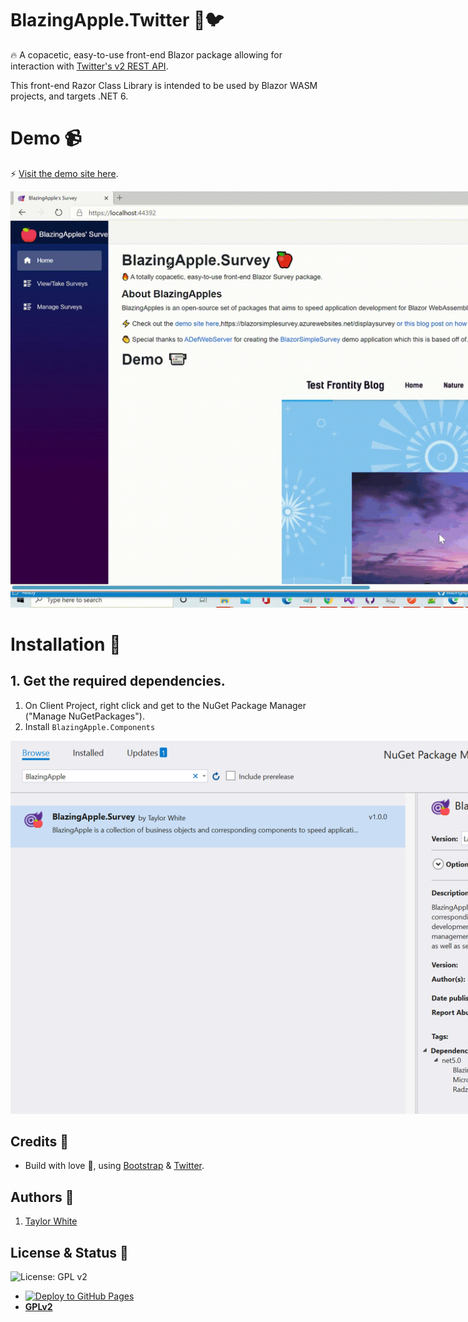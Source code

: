 # BlazingApple.Twitter :apple::bird:

:fire:  A copacetic, easy-to-use front-end Blazor package allowing for interaction with [Twitter's v2  REST API](https://developer.twitter.com/en/docs/twitter-api).

This front-end Razor Class Library is intended to be used by Blazor WASM projects, and targets .NET 6.

# Demo :video_camera:
:zap: [Visit the demo site here](https://blazingapple.github.io/Twitter/).

<img alt="Demo of BlazingApple.Twitter" src="https://github.com/BlazingApple/Survey/blob/main/README/BlazingApplesDemo.gif?raw=true" style="max-width:1000px;">

# Installation :wrench:

## 1. Get the required dependencies.

1. On Client Project, right click and get to the NuGet Package Manager ("Manage NuGetPackages").
2. Install `BlazingApple.Components`
<img alt="Survey Administration" src="https://github.com/BlazingApple/Survey/blob/main/README/InstallBlazingApplePackage.png?raw=true" style="max-width:1000px;">


## Credits :white_flower:

- Build with love :blue_heart:, using [Bootstrap](https://getbootstrap.com/docs/4.0/) & [Twitter](https://developer.twitter.com/en/docs/twitter-api).

## Authors :pencil:

1. [Taylor White](https://twitter.com/taychasewhite)

## License & Status :scroll:

![License: GPL v2](https://img.shields.io/badge/License-GPL%20v2-blue.svg)
- [![Deploy to GitHub Pages](https://github.com/BlazingApple/Twitter/actions/workflows/main.yml/badge.svg)](https://github.com/BlazingApple/Twitter/actions/workflows/main.yml)
- **[GPLv2](https://www.gnu.org/licenses/old-licenses/gpl-2.0.en.html)**
